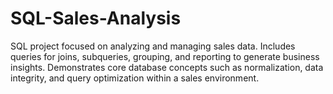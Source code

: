 # SQL-Sales-Analysis
SQL project focused on analyzing and managing sales data. Includes queries for joins, subqueries, grouping, and reporting to generate business insights. Demonstrates core database concepts such as normalization, data integrity, and query optimization within a sales environment.
